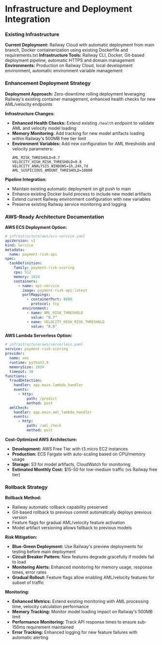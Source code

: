 # Infrastructure and Deployment Integration

### Existing Infrastructure

**Current Deployment:** Railway Cloud with automatic deployment from main branch, Docker containerization using existing Dockerfile and requirements.txt
**Infrastructure Tools:** Railway CLI, Docker, Git-based deployment pipeline, automatic HTTPS and domain management
**Environments:** Production on Railway Cloud, local development environment, automatic environment variable management

### Enhancement Deployment Strategy

**Deployment Approach:** Zero-downtime rolling deployment leveraging Railway's existing container management, enhanced health checks for new AML/velocity endpoints

**Infrastructure Changes:**
- **Enhanced Health Checks:** Extend existing `/health` endpoint to validate AML and velocity model loading
- **Memory Monitoring:** Add tracking for new model artifacts loading within Railway's 500MB free tier limit
- **Environment Variables:** Add new configuration for AML thresholds and velocity parameters:
  ```
  AML_RISK_THRESHOLD=0.7
  VELOCITY_HIGH_RISK_THRESHOLD=0.8
  VELOCITY_ANALYSIS_WINDOWS=1h,24h,7d
  AML_SUSPICIOUS_AMOUNT_THRESHOLD=10000
  ```

**Pipeline Integration:** 
- Maintain existing automatic deployment on git push to main
- Enhance existing Docker build process to include new model artifacts
- Extend current Railway environment configuration with new variables
- Preserve existing Railway service monitoring and logging

### AWS-Ready Architecture Documentation

**AWS ECS Deployment Option:**
```yaml
# infrastructure/aws/ecs-service.yaml
apiVersion: v1
kind: Service
metadata:
  name: payment-risk-api
spec:
  taskDefinition:
    family: payment-risk-scoring
    cpu: 512
    memory: 1024
    containers:
      - name: api-service
        image: payment-risk-api:latest
        portMappings:
          - containerPort: 8080
            protocol: tcp
        environment:
          - name: AML_RISK_THRESHOLD
            value: "0.7"
          - name: VELOCITY_HIGH_RISK_THRESHOLD
            value: "0.8"
```

**AWS Lambda Serverless Option:**
```yaml
# infrastructure/aws/serverless.yaml
service: payment-risk-scoring
provider:
  name: aws
  runtime: python3.9
  memorySize: 1024
  timeout: 30
functions:
  fraudDetection:
    handler: app.main.lambda_handler
    events:
      - http:
          path: /predict
          method: post
  amlCheck:
    handler: app.main.aml_lambda_handler
    events:
      - http:
          path: /aml_check
          method: post
```

**Cost-Optimized AWS Architecture:**
- **Development:** AWS Free Tier with t3.micro EC2 instances
- **Production:** ECS Fargate with auto-scaling based on CPU/memory usage
- **Storage:** S3 for model artifacts, CloudWatch for monitoring
- **Estimated Monthly Cost:** $15-50 for low-medium traffic (vs Railway free tier)

### Rollback Strategy

**Rollback Method:** 
- Railway automatic rollback capability preserved
- Git-based rollback to previous commit automatically deploys previous version
- Feature flags for gradual AML/velocity feature activation
- Model artifact versioning allows fallback to previous models

**Risk Mitigation:**
- **Blue-Green Deployment:** Use Railway's preview deployments for testing before main deployment
- **Circuit Breaker Pattern:** New features degrade gracefully if models fail to load
- **Monitoring Alerts:** Enhanced monitoring for memory usage, response times, error rates
- **Gradual Rollout:** Feature flags allow enabling AML/velocity features for subset of traffic

**Monitoring:**
- **Enhanced Metrics:** Extend existing monitoring with AML processing time, velocity calculation performance
- **Memory Tracking:** Monitor model loading impact on Railway's 500MB limit
- **Performance Monitoring:** Track API response times to ensure sub-150ms requirement maintained
- **Error Tracking:** Enhanced logging for new feature failures with automatic alerting
